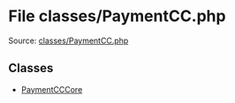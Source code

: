 File classes/PaymentCC.php
=========
Source: [classes/PaymentCC.php](https://github.com/PrestaShop/PrestaShop/blob/1.6.1.1/classes/PaymentCC.php)


Classes
-------

* [PaymentCCCore](class.PaymentCCCore)

